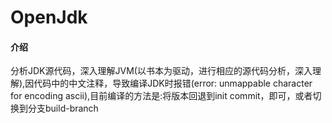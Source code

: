 # OpenJdk

#### 介绍
分析JDK源代码，深入理解JVM(以书本为驱动，进行相应的源代码分析，深入理解),因代码中的中文注释，导致编译JDK时报错(error: unmappable character for encoding ascii),目前编译的方法是:将版本回退到init commit，即可，或者切换到分支build-branch
